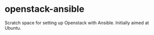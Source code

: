 openstack-ansible
=================

Scratch space for setting up Openstack with Ansible.   Initially aimed at Ubuntu.
